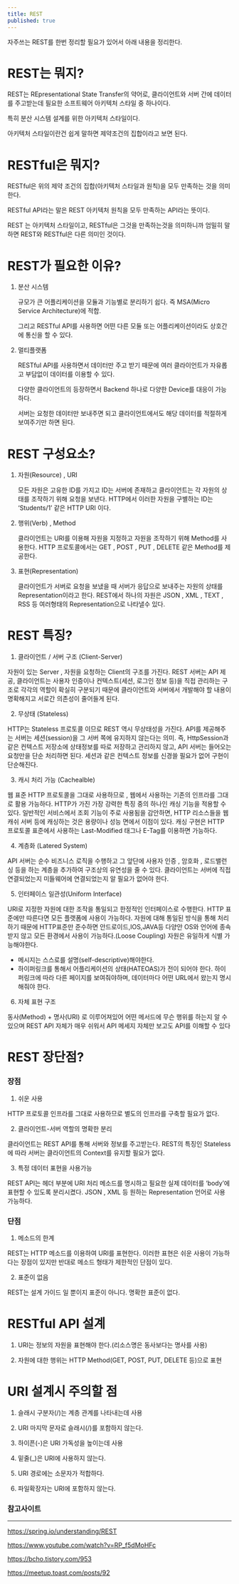 ```yaml
---
title: REST
published: true
---
```




자주쓰는 REST를 한번 정리할 필요가 있어서 아래 내용을 정리한다.



# [](#header-1)REST는 뭐지?

REST는 REpresentational State Transfer의 약어로, 클라이언트와 서버 간에 데이터를 주고받는데 필요한 소프트웨어 아키텍처 스타일 중 하나이다. 

특히 분산 시스템 설계를 위한 아키텍처 스타일이다. 

아키텍처 스타일이란건 쉽게 말하면 제약조건의 집합이라고 보면 된다.



# [](#header-1)RESTful은 뭐지?

RESTful은 위의 제약 조건의 집합(아키텍처 스타일과 원칙)을 모두 만족하는 것을 의미한다.

RESTful API라는 말은 REST 아키텍처 원칙을 모두 만족하는 API라는 뜻이다. 

REST 는 아키텍처 스타일이고, RESTful은 그것을 만족하는것을 의미하니까 엄밀히 말하면 REST와 RESTful은 다른 의미인 것이다.



# [](#header-1)REST가 필요한 이유?

1. 분산 시스템

   규모가 큰 어플리케이션을 모듈과 기능별로 분리하기 쉽다. 즉 MSA(Micro Service Architecture)에 적합. 

   그리고 RESTful API를 사용하면 어떤 다른 모듈 또는 어플리케이션이라도 상호간에 통신을 할 수 있다.

2. 멀티플랫폼

   RESTful API를 사용하면서 데이터만 주고 받기 때문에 여러 클라이언트가 자유롭고 부담없이 데이터를 이용할 수 있다. 

   다양한 클라이언트의 등장하면서 Backend 하나로 다양한 Device를 대응이 가능하다.
   
   서버는 요청한 데이터만 보내주면 되고 클라이언트에서도 해당 데이터를 적절하게 보여주기만 하면 된다. 



# [](#header-1)REST 구성요소?

1. 자원(Resource) , URI

   모든 자원은 고유한 ID를 가지고 ID는 서버에 존재하고 클라이언트는 각 자원의 상태를 조작하기 위해 요청을 보낸다. HTTP에서 이러한 자원을 구별하는 ID는 ‘Students/1’ 같은 HTTP URI 이다.

2. 행위(Verb) , Method

   클라이언트는 URI를 이용해 자원을 지정하고 자원을 조작하기 위해 Method를 사용한다. HTTP 프로토콜에서는 GET , POST , PUT , DELETE 같은 Method를 제공한다.

3. 표현(Representation)

   클라이언트가 서버로 요청을 보냈을 때 서버가 응답으로 보내주는 자원의 상태를 Representation이라고 한다. REST에서 하나의 자원은 JSON , XML , TEXT , RSS 등 여러형태의 Representation으로 나타낼수 있다.



# [](#header-1)REST 특징?

1. 클라이언트 / 서버 구조 (Client-Server)

  자원이 있는 Server , 자원을 요청하는 Client의 구조를 가진다. REST 서버는 API 제공, 클라이언트는 사용자 인증이나 컨텍스트(세션, 로그인 정보 등)을 직접 관리하는 구조로 각각의 역할이 확실히 구분되기 때문에 클라이언트와 서버에서 개발해야 할 내용이 명확해지고 서로간 의존성이 줄어들게 된다.

2. 무상태 (Stateless)

  HTTP는 Stateless 프로토콜 이므로 REST 역시 무상태성을 가진다. API를 제공해주는 서버는 세션(session)을 그 서버 쪽에 유지하지 않는다는 의미. 즉, HttpSession과 같은 컨텍스트 저장소에 상태정보를 따로 저장하고 관리하지 않고, API 서버는 들어오는 요청만을 단순 처리하면 된다. 세션과 같은 컨텍스트 정보를 신경쓸 필요가 없어 구현이 단순해진다.

3. 캐시 처리 가능 (Cachealble)

  웹 표준 HTTP 프로토콜을 그대로 사용하므로 , 웹에서 사용하는 기존의 인프라를 그대로 활용 가능하다.  HTTP가 가진 가장 강력한 특징 중의 하나인 캐싱 기능을 적용할 수 있다. 일반적인 서비스에서 조회 기능이 주로 사용됨을 감안하면, HTTP 리소스들을 웹 캐쉬 서버 등에 캐싱하는 것은 용량이나 성능 면에서 이점이 있다. 캐싱 구현은 HTTP 프로토콜 표준에서 사용하는 Last-Modified 태그나 E-Tag를 이용하면 가능하다.

4. 계층화 (Latered System)

  API 서버는 순수 비즈니스 로직을 수행하고 그 앞단에 사용자 인증 , 암호화 , 로드밸런싱 등을 하는 계층을 추가하여 구조상의 유연성을 줄 수 있다. 클라이언트는 서버에  직접 연결되었는지 미들웨어에 연결되었는지 알 필요가 없어야 한다.

5. 인터페이스 일관성(Uniform Interface)

  URI로 지정한 자원에 대한 조작을 통일되고 한정적인 인터페이스로 수행한다. HTTP 표준에만 따른다면 모든 플랫폼에 사용이 가능하다. 자원에 대해 통일된 방식을 통해 처리하기 때문에 HTTP표준만 준수하면 안드로이드,IOS,JAVA등 다양안 OS와 언어에 종속받지 않고 모든 환경에서 사용이 가능하다.(Loose Coupling) 자원은 유일하게 식별 가능해야한다. 

- 메시지는 스스로를 설명(self-descriptive)해야한다. 
- 하이퍼링크를 통해서 어플리케이션의 상태(HATEOAS)가 전이 되어야 한다. 하이퍼링크에 따라 다른 페이지를 보여줘야하며, 데이터마다 어떤 URL에서 왔는지 명시해줘야 한다.

6. 자체 표현 구조

  동사(Method) + 명사(URI) 로 이루어져있어 어떤 메서드에 무슨 행위를 하는지 알 수 있으며 REST API 자체가 매우 쉬워서 API 메세지 자체만 보고도 API를 이해할 수 있다



# [](#header-1)REST 장단점?

### [](#header-3)장점

1. 쉬운 사용

  HTTP 프로토콜 인프라를 그대로 사용하므로 별도의 인프라를 구축할 필요가 없다.

2. 클라이언트-서버 역할의 명확한 분리

  클라이언트는 REST API를 통해 서버와 정보를 주고받는다. REST의 특징인 Stateless에 따라 서버는 클라이언트의 Context를 유지할 필요가 없다.

3. 특정 데이터 표현을 사용가능

  REST API는 헤더 부분에 URI 처리 메소드를 명시하고 필요한 실제 데이터를 ‘body’에 표현할 수 있도록 분리시켰다. JSON , XML 등 원하는 Representation 언어로 사용 가능하다.

### [](#header-3)단점

1. 메소드의 한계

  REST는 HTTP 메소드를 이용하여 URI를 표현한다. 이러한 표현은 쉬운 사용이 가능하다는 장점이 있지만 반대로 메소드 형태가 제한적인 단점이 있다.

2. 표준이 없음

  REST는 설계 가이드 일 뿐이지 표준이 아니다. 명확한 표준이 없다.



# [](#header-1)RESTful API 설계

1. URI는 정보의 자원을 표현해야 한다.(리소스명은 동사보다는 명사를 사용)

2. 자원에 대한 행위는 HTTP Method(GET, POST, PUT, DELETE 등)으로 표현



# [](#header-1)URI 설계시 주의할 점

1. 슬래시 구분자(/)는 계층 관계를 나타내는데 사용

2. URI 마지막 문자로 슬래시(/)를 포함하지 않는다.

3. 하이픈(-)은 URI 가독성을 높이는데 사용

4. 밑줄(_)은 URI에 사용하지 않는다.

5. URI 경로에는 소문자가 적합하다.

6. 파일확장자는 URI에 포함하지 않는다.





### 참고사이트

* * *

https://spring.io/understanding/REST

https://www.youtube.com/watch?v=RP_f5dMoHFc

https://bcho.tistory.com/953

https://meetup.toast.com/posts/92